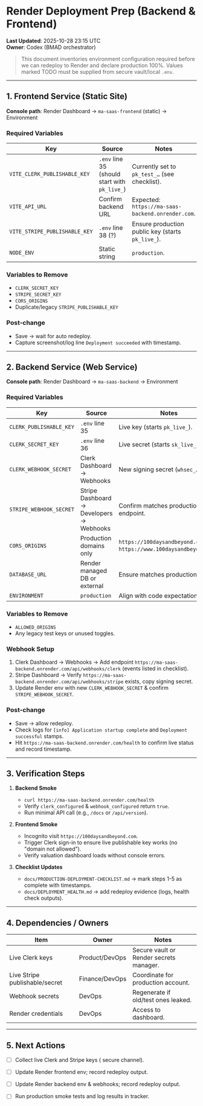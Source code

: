 # Render Deployment Prep (Backend & Frontend)

**Last Updated**: 2025-10-28 23:15 UTC  
**Owner**: Codex (BMAD orchestrator)

> This document inventories environment configuration required before we can redeploy to Render and declare production 100%. Values marked TODO must be supplied from secure vault/local `.env`.

---

## 1. Frontend Service (Static Site)

**Console path**: Render Dashboard → `ma-saas-frontend` (static) → Environment

### Required Variables

| Key | Source | Notes |
| --- | --- | --- |
| `VITE_CLERK_PUBLISHABLE_KEY` | `.env` line 35 (should start with `pk_live_`) | Currently set to `pk_test_…` (see checklist).
| `VITE_API_URL` | Confirm backend URL | Expected: `https://ma-saas-backend.onrender.com`.
| `VITE_STRIPE_PUBLISHABLE_KEY` | `.env` line 38 (?) | Ensure production public key (starts `pk_live_`).
| `NODE_ENV` | Static string | `production`.

### Variables to Remove
- `CLERK_SECRET_KEY`
- `STRIPE_SECRET_KEY`
- `CORS_ORIGINS`
- Duplicate/legacy `STRIPE_PUBLISHABLE_KEY`

### Post-change
- Save → wait for auto redeploy.
- Capture screenshot/log line `Deployment succeeded` with timestamp.

---

## 2. Backend Service (Web Service)

**Console path**: Render Dashboard → `ma-saas-backend` → Environment

### Required Variables

| Key | Source | Notes |
| --- | --- | --- |
| `CLERK_PUBLISHABLE_KEY` | `.env` line 35 | Live key (starts `pk_live_`).
| `CLERK_SECRET_KEY` | `.env` line 36 | Live secret (starts `sk_live_`).
| `CLERK_WEBHOOK_SECRET` | Clerk Dashboard → Webhooks | New signing secret (`whsec_…`).
| `STRIPE_WEBHOOK_SECRET` | Stripe Dashboard → Developers → Webhooks | Confirm matches production endpoint.
| `CORS_ORIGINS` | Production domains only | `https://100daysandbeyond.com, https://www.100daysandbeyond.com`.
| `DATABASE_URL` | Render managed DB or external | Ensure matches production DB.
| `ENVIRONMENT` | `production` | Align with code expectations.

### Variables to Remove
- `ALLOWED_ORIGINS`
- Any legacy test keys or unused toggles.

### Webhook Setup
1. Clerk Dashboard → Webhooks → Add endpoint `https://ma-saas-backend.onrender.com/api/webhooks/clerk` (events listed in checklist).
2. Stripe Dashboard → Verify `https://ma-saas-backend.onrender.com/api/webhooks/stripe` exists, copy signing secret.
3. Update Render env with new `CLERK_WEBHOOK_SECRET` & confirm `STRIPE_WEBHOOK_SECRET`.

### Post-change
- Save → allow redeploy.
- Check logs for `[info] Application startup complete` and `Deployment successful` stamps.
- Hit `https://ma-saas-backend.onrender.com/health` to confirm live status and record timestamp.

---

## 3. Verification Steps

1. **Backend Smoke**
   - `curl https://ma-saas-backend.onrender.com/health`
   - Verify `clerk_configured` & `webhook_configured` return `true`.
   - Run minimal API call (e.g., `/docs` or `/api/version`).

2. **Frontend Smoke**
   - Incognito visit `https://100daysandbeyond.com`.
   - Trigger Clerk sign-in to ensure live publishable key works (no "domain not allowed").
   - Verify valuation dashboard loads without console errors.

3. **Checklist Updates**
   - `docs/PRODUCTION-DEPLOYMENT-CHECKLIST.md` → mark steps 1-5 as complete with timestamps.
   - `docs/DEPLOYMENT_HEALTH.md` → add redeploy evidence (logs, health check outputs).

---

## 4. Dependencies / Owners

| Item | Owner | Notes |
| --- | --- | --- |
| Live Clerk keys | Product/DevOps | Secure vault or Render secrets manager.
| Live Stripe publishable/secret | Finance/DevOps | Coordinate for production account.
| Webhook secrets | DevOps | Regenerate if old/test ones leaked.
| Render credentials | DevOps | Access to dashboard.

---

## 5. Next Actions

- [ ] Collect live Clerk and Stripe keys (
secure channel).
- [ ] Update Render frontend env; record redeploy output.
- [ ] Update Render backend env & webhooks; record redeploy output.
- [ ] Run production smoke tests and log results in tracker.

